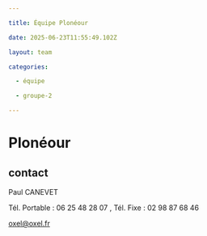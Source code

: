 ```yaml
---

title: Équipe Plonéour 

date: 2025-06-23T11:55:49.102Z

layout: team

categories:

  - équipe

  - groupe-2

---
```


# Plonéour 



## contact 

Paul CANEVET

Tél. Portable : 06 25 48 28 07 , Tél. Fixe : 02 98 87 68 46

oxel@oxel.fr

